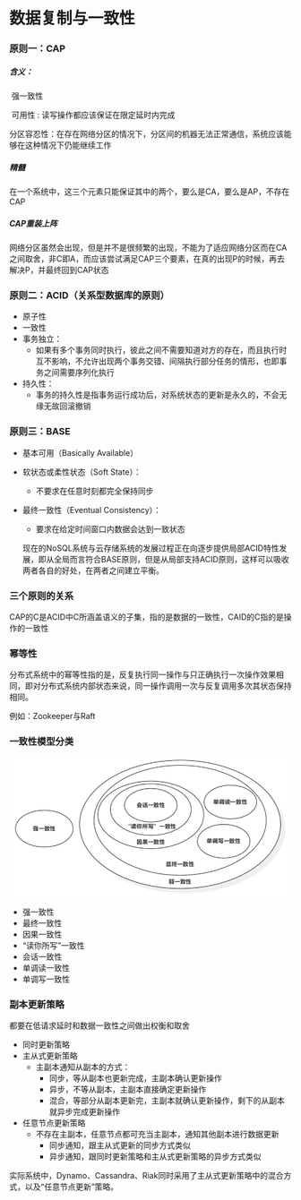 # 数据复制与一致性

### 原则一：CAP

##### 含义：

​	强一致性

​	可用性 : 读写操作都应该保证在限定延时内完成

​	分区容忍性：在存在网络分区的情况下，分区间的机器无法正常通信，系统应该能够在这种情况下仍能继续工作

##### 精髓

​	在一个系统中，这三个元素只能保证其中的两个，要么是CA，要么是AP，不存在CAP

##### CAP重装上阵

​	网络分区虽然会出现，但是并不是很频繁的出现，不能为了适应网络分区而在CA之间取舍，非C即A，而应该尝试满足CAP三个要素，在真的出现P的时候，再去解决P，并最终回到CAP状态

### 原则二：ACID（关系型数据库的原则）

* 原子性
* 一致性
* 事务独立：
  * 如果有多个事务同时执行，彼此之间不需要知道对方的存在，而且执行时互不影响，不允许出现两个事务交错、间隔执行部分任务的情形，也即事务之间需要序列化执行
* 持久性：
  * 事务的持久性是指事务运行成功后，对系统状态的更新是永久的，不会无缘无故回滚撤销

### 原则三：BASE

* 基本可用（Basically Available）

* 软状态或柔性状态（Soft State）：

  * 不要求在任意时刻都完全保持同步

* 最终一致性（Eventual Consistency）：

  * 要求在给定时间窗口内数据会达到一致状态

  现在的NoSQL系统与云存储系统的发展过程正在向逐步提供局部ACID特性发展，即从全局而言符合BASE原则，但是从局部支持ACID原则，这样可以吸收两者各自的好处，在两者之间建立平衡。

### 三个原则的关系

CAP的C是ACID中C所涵盖语义的子集，指的是数据的一致性，CAID的C指的是操作的一致性

### 幂等性

分布式系统中的幂等性指的是，反复执行同一操作与只正确执行一次操作效果相同，即对分布式系统内部状态来说，同一操作调用一次与反复调用多次其状态保持相同。

例如：Zookeeper与Raft

### 一致性模型分类

 <img src="..\resources\一致性模型.jpg" width="600"/> 



* 强一致性
* 最终一致性
* 因果一致性
* “读你所写”一致性
* 会话一致性
* 单调读一致性
* 单调写一致性

### 副本更新策略

都要在低请求延时和数据一致性之间做出权衡和取舍

* 同时更新策略
* 主从式更新策略
  * 主副本通知从副本的方式：
    * 同步，等从副本也更新完成，主副本确认更新操作
    * 异步，不等从副本，主副本直接确定更新操作
    * 混合，等部分从副本更新完，主副本就确认更新操作，剩下的从副本就异步完成更新操作
* 任意节点更新策略
  * 不存在主副本，任意节点都可充当主副本，通知其他副本进行数据更新
    * 同步通知，跟主从式更新的同步方式类似
    * 异步通知，跟同时更新策略和主从式更新策略的异步方式类似

实际系统中，Dynamo、Cassandra、Riak同时采用了主从式更新策略中的混合方式，以及“任意节点更新”策略。